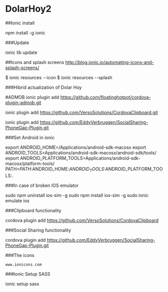 DolarHoy2
=========

##Ionic install
 
npm install -g ionic

###Update

ionic lib update

##Icons and splash screens
http://blog.ionic.io/automating-icons-and-splash-screens/

$ ionic resources --icon
$ ionic resources --splash

###Hibrid actualization of Dolar Hoy

#ADMOB
ionic plugin add https://github.com/floatinghotpot/cordova-plugin-admob.git

ionic plugin add https://github.com/VersoSolutions/CordovaClipboard.git

ionic plugin add https://github.com/EddyVerbruggen/SocialSharing-PhoneGap-Plugin.git


###Set Android in ionic

export ANDROID_HOME=/Applications/android-sdk-macosx
export ANDROID_TOOLS=Applications/android-sdk-macosx/android-sdk/tools/
export ANDROID_PLATFORM_TOOLS=Applications/android-sdk-macosx/platform-tools/
PATH=$PATH:$ANDROID_HOME:$ANDROID_TOOLS:$ANDROID_PLATFORM_TOOLS:.

###In case of broken IOS emulator

sudo npm uninstall ios-sim -g
sudo npm install ios-sim -g
sudo ionic emulate ios


###Clipboard functionality

cordova plugin add https://github.com/VersoSolutions/CordovaClipboard


###Social Sharing functionality

cordova plugin add https://github.com/EddyVerbruggen/SocialSharing-PhoneGap-Plugin.git

###The icons

```www.ionicons.com```

###Ionic Setup SASS

ionic setup sass
